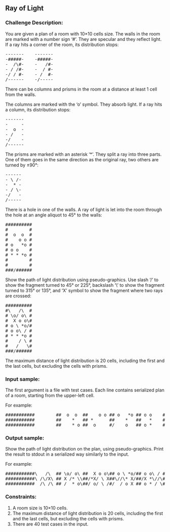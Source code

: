 <h2>Ray of Light</h2>

<h3>Challenge Description:</h3>

<p>
    You are given a plan of a room with 10&#xD7;10 cells size. The walls in the room are marked with a number sign &#x2018;#&#x2019;.
    They are specular and they reflect light. If a ray hits a corner of the room, its distribution stops:
</p>

<pre><span class="s-gray">-------</span>    <span class="s-gray">-------</span>
<span class="s-gray">-</span>#####<span class="s-gray">-</span>    <span class="s-gray">-</span>#####<span class="s-gray">-</span>
<span class="s-gray">-</span>  /\#<span class="s-gray">-</span>    <span class="s-gray">-</span>   /#<span class="s-gray">-</span>
<span class="s-gray">-</span> / /#<span class="s-gray">-</span>    <span class="s-gray">-</span>  / #<span class="s-gray">-</span>
<span class="s-gray">-</span>/ / #<span class="s-gray">-</span>    <span class="s-gray">-</span> /  #<span class="s-gray">-</span>
<span class="s-dimmed">/</span><span class="s-gray">------</span>    <span class="s-gray">-</span><span class="s-dimmed">/</span><span class="s-gray">-----</span></pre>

<p>
    There can be columns and prisms in the room at a distance at least 1 cell from the walls.
</p>
<p>
    The columns are marked with the &#x2018;o&#x2019; symbol. They absorb light. If a ray hits a column, its distribution stops:
</p>

<pre><span class="s-gray">-------</span>
<span class="s-gray">-</span>     <span class="s-gray">-</span>
<span class="s-gray">-</span>  o  <span class="s-gray">-</span>
<span class="s-gray">-</span> /   <span class="s-gray">-</span>
<span class="s-gray">-</span>/    <span class="s-gray">-</span>
<span class="s-dimmed">/</span><span class="s-gray">------</span></pre>

<p>
    The prisms are marked with an asterisk &#x2018;*&#x2019;. They split a ray into three parts. One of them goes in the same
    direction as the original ray, two others are turned by &#xB1;90&#xB0;:
</p>

<pre><span class="s-gray">------</span>
<span class="s-gray">-</span> \ /<span class="s-gray">-</span>
<span class="s-gray">-</span>  * <span class="s-gray">-</span>
<span class="s-gray">-</span> / \<span class="s-gray">-</span>
<span class="s-gray">-</span>/   <span class="s-gray">-</span>
<span class="s-dimmed">/</span><span class="s-gray">-----</span></pre>

<p>
    There is a hole in one of the walls. A ray of light is let into the room through the hole at an angle aliquot
    to 45&#xB0; to the walls:
</p>
<pre>##########
#        #
#  o  o  #
#    o o #
# o   *o #
# o o    #
# * * *o #
#        #
#        #
###/######</pre>

<p>
    Show the path of light distribution using pseudo-graphics. Use slash &#x2018;/&#x2019; to show the fragment turned to 45&#xB0; or 225&#xB0;,
    backslash &#x2018;\&#x2019; to show the fragment turned to 315&#xB0; or 135&#xB0;, and &#x2018;X&#x2019; symbol to show the fragment where two rays
    are crossed:
</p>

<pre>##########
#\   /\  #
# \o/ o\ #
#  X o o\#
# o \ *o/#
# o o\ / #
# * * *o #
#    / \ #
#   /   \#
###/######</pre>

<p>
    The maximum distance of light distribution is 20 cells, including the first and the last cells, but excluding
    the cells with prisms.
</p>

<h3>Input sample:</h3>

<p>
    The first argument is a file with test cases. Each line contains serialized plan of a room, starting from the
    upper-left cell.
</p>
<p>
    For example:
</p>

<pre class="description-input-output">###########        ##  o  o  ##    o o ## o   *o ## o o    ## * * *o ##        ##        ####/######
###########        ##    *   ## *      ##    *   ##   *    ##     ** ##     ** ##        ####/######
###########        ##    * o ##  o     #/    o   ## o *    ##        ##        ##        ###########</pre>

<h3>Output sample:</h3>

<p>
    Show the path of light distribution on the plan, using pseudo-graphics. Print the result to stdout in a serialized
    way similarly to the input.
</p>
<p>
    For example:
</p>

<pre class="description-input-output">###########\   /\  ## \o/ o\ ##  X o o\## o \ *o/## o o\ / ## * * *o ##    / \ ##   /   \####/######
###########\ /\/X\ ## X /* \\##/*X/ \ X##\//\* X/##/X *\//\##X \ /**/##\\ X/** ## \X/\/ \####X######
###########  /\ /\ ## /  * o\##/ o/ \ /#/  / o X ## o * / \##/ \ /  /##\  X  / ## \/ \/  ###########</pre>

<h3>Constraints:</h3>
<ol>
<li>A room size is 10&#xD7;10 cells.</li>
<li>The maximum distance of light distribution is 20 cells, including the first and the last cells, but excluding
        the cells with prisms.</li>
<li>There are 40 test cases in the input.</li>
</ol>

<br>